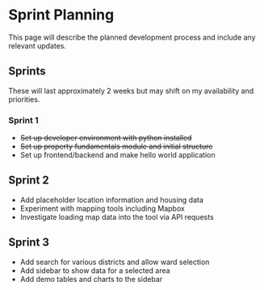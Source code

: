 # Sprint Planning

This page will describe the planned development process and include any relevant updates.

## Sprints

These will last approximately 2 weeks but may shift on my availability and priorities.

### Sprint 1

* ~~Set up developer environment with python installed~~
* ~~Set up property fundamentals module and initial structure~~
* Set up frontend/backend and make hello world application

## Sprint 2

* Add placeholder location information and housing data
* Experiment with mapping tools including Mapbox
* Investigate loading map data into the tool via API requests

## Sprint 3

* Add search for various districts and allow ward selection
* Add sidebar to show data for a selected area
* Add demo tables and charts to the sidebar
